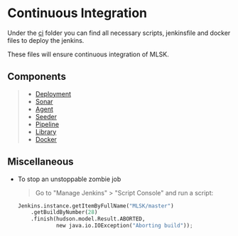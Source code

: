 # Continuous Integration

Under the [ci](../../../../../../devops/ci/) folder you can find all necessary scripts, jenkinsfile and docker files to deploy the jenkins.

These files will ensure continuous integration of MLSK.

## Components

> - [Deployment](Deployment.md)
> - [Sonar](Sonar.md)
> - [Agent](Agent.md)
> - [Seeder](Seeder.md)
> - [Pipeline](Pipeline.md)
> - [Library](Library.md)
> - [Docker](Docker.md)

## Miscellaneous

- To stop an unstoppable zombie job

  > Go to "Manage Jenkins" > "Script Console" and run a script:

  ```python
  Jenkins.instance.getItemByFullName("MLSK/master")
      .getBuildByNumber(28)
      .finish(hudson.model.Result.ABORTED, 
              new java.io.IOException("Aborting build")); 
  ```
